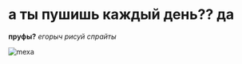 # а ты пушишь каждый день?? да 
__пруфы?__
*егорыч рисуй спрайты*

![mexa](https://sun9-10.userapi.com/impf/c855620/v855620017/3b924/D-fMoNvYSmA.jpg?size=750x1333&quality=96&sign=b3e3d04e7565fae2c3207030d12bde52&type=album)
